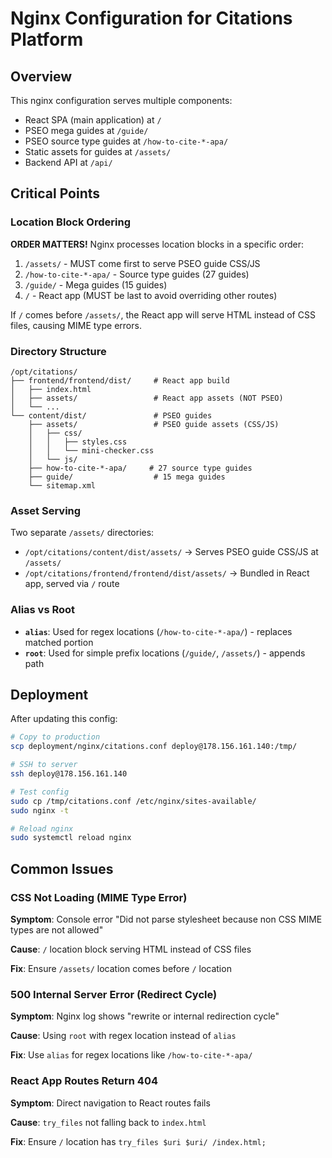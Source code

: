 # Nginx Configuration for Citations Platform

## Overview

This nginx configuration serves multiple components:
- React SPA (main application) at `/`
- PSEO mega guides at `/guide/`
- PSEO source type guides at `/how-to-cite-*-apa/`
- Static assets for guides at `/assets/`
- Backend API at `/api/`

## Critical Points

### Location Block Ordering

**ORDER MATTERS!** Nginx processes location blocks in a specific order:

1. `/assets/` - MUST come first to serve PSEO guide CSS/JS
2. `/how-to-cite-*-apa/` - Source type guides (27 guides)
3. `/guide/` - Mega guides (15 guides)
4. `/` - React app (MUST be last to avoid overriding other routes)

If `/` comes before `/assets/`, the React app will serve HTML instead of CSS files, causing MIME type errors.

### Directory Structure

```
/opt/citations/
├── frontend/frontend/dist/     # React app build
│   ├── index.html
│   ├── assets/                 # React app assets (NOT PSEO)
│   └── ...
└── content/dist/               # PSEO guides
    ├── assets/                 # PSEO guide assets (CSS/JS)
    │   ├── css/
    │   │   ├── styles.css
    │   │   └── mini-checker.css
    │   └── js/
    ├── how-to-cite-*-apa/     # 27 source type guides
    ├── guide/                  # 15 mega guides
    └── sitemap.xml
```

### Asset Serving

Two separate `/assets/` directories:
- `/opt/citations/content/dist/assets/` → Serves PSEO guide CSS/JS at `/assets/`
- `/opt/citations/frontend/frontend/dist/assets/` → Bundled in React app, served via `/` route

### Alias vs Root

- **`alias`**: Used for regex locations (`/how-to-cite-*-apa/`) - replaces matched portion
- **`root`**: Used for simple prefix locations (`/guide/`, `/assets/`) - appends path

## Deployment

After updating this config:

```bash
# Copy to production
scp deployment/nginx/citations.conf deploy@178.156.161.140:/tmp/

# SSH to server
ssh deploy@178.156.161.140

# Test config
sudo cp /tmp/citations.conf /etc/nginx/sites-available/
sudo nginx -t

# Reload nginx
sudo systemctl reload nginx
```

## Common Issues

### CSS Not Loading (MIME Type Error)

**Symptom**: Console error "Did not parse stylesheet because non CSS MIME types are not allowed"

**Cause**: `/` location block serving HTML instead of CSS files

**Fix**: Ensure `/assets/` location comes before `/` location

### 500 Internal Server Error (Redirect Cycle)

**Symptom**: Nginx log shows "rewrite or internal redirection cycle"

**Cause**: Using `root` with regex location instead of `alias`

**Fix**: Use `alias` for regex locations like `/how-to-cite-*-apa/`

### React App Routes Return 404

**Symptom**: Direct navigation to React routes fails

**Cause**: `try_files` not falling back to `index.html`

**Fix**: Ensure `/` location has `try_files $uri $uri/ /index.html;`
